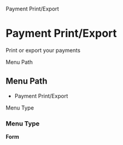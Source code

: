 
Payment Print/Export
# Payment Print/Export


Print or export your payments

Menu Path
## Menu Path



- Payment Print/Export

Menu Type
### Menu Type

**Form**

